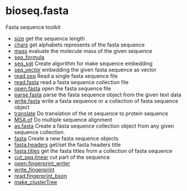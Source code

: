 ﻿# bioseq.fasta

Fasta sequence toolkit

+ [size](bioseq.fasta/size.1) get the sequence length
+ [chars](bioseq.fasta/chars.1) get alphabets represents of the fasta sequence
+ [mass](bioseq.fasta/mass.1) evaluate the molecule mass of the given sequence
+ [seq_formula](bioseq.fasta/seq_formula.1) 
+ [seq_sgt](bioseq.fasta/seq_sgt.1) Create algorithm for make sequence embedding
+ [seq_vector](bioseq.fasta/seq_vector.1) embedding the given fasta sequence as vector
+ [read.seq](bioseq.fasta/read.seq.1) Read a single fasta sequence file
+ [read.fasta](bioseq.fasta/read.fasta.1) read a fasta sequence collection file
+ [open.fasta](bioseq.fasta/open.fasta.1) open the fasta sequence file
+ [parse.fasta](bioseq.fasta/parse.fasta.1) parse the fasta sequence object from the given text data
+ [write.fasta](bioseq.fasta/write.fasta.1) write a fasta sequence or a collection of fasta sequence object
+ [translate](bioseq.fasta/translate.1) Do translation of the nt sequence to protein sequence
+ [MSA.of](bioseq.fasta/MSA.of.1) Do multiple sequence alignment
+ [as.fasta](bioseq.fasta/as.fasta.1) Create a fasta sequence collection object from any given sequence collection.
+ [fasta](bioseq.fasta/fasta.1) Create a new fasta sequence objects
+ [fasta.headers](bioseq.fasta/fasta.headers.1) get/set the fasta headers title
+ [fasta.titles](bioseq.fasta/fasta.titles.1) get the fasta titles from a collection of fasta sequence
+ [cut_seq.linear](bioseq.fasta/cut_seq.linear.1) cut part of the sequence
+ [open.fingerprint_writer](bioseq.fasta/open.fingerprint_writer.1) 
+ [write_fingerprint](bioseq.fasta/write_fingerprint.1) 
+ [read.fingerprint_bson](bioseq.fasta/read.fingerprint_bson.1) 
+ [make_clusterTree](bioseq.fasta/make_clusterTree.1) 
